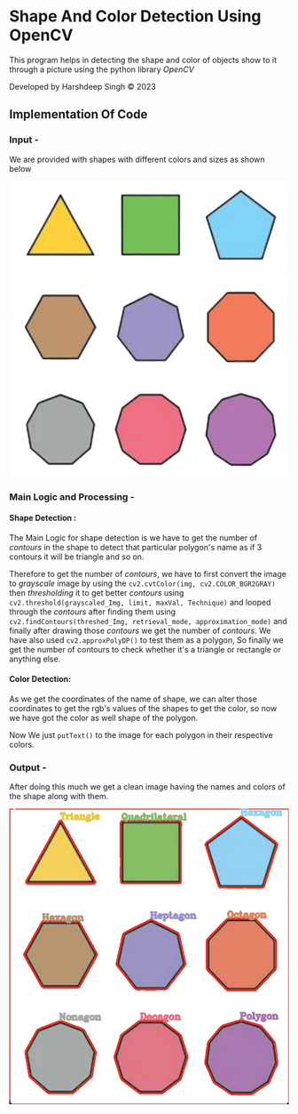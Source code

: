 # Shape And Color Detection Using OpenCV
This program helps in detecting the shape and color of objects show to it through a picture using the python library *OpenCV*

Developed by Harshdeep Singh &copy; 2023

## Implementation Of Code
### Input -
We are provided with shapes with different colors and sizes as shown below

![alt text](Task1/shapes.png)

### Main Logic and Processing -

#### Shape Detection :
The Main Logic for shape detection is we have to get the number of *contours* in the shape to detect that particular polygon's name as if 3 contours it will be triangle and so on.

Therefore to get the number of *contours*, we have to first convert the image to *grayscale* image by using the ```cv2.cvtColor(img, cv2.COLOR_BGR2GRAY)``` then *thresholding* it to get better *contours* using ```cv2.threshold(grayscaled_Img, limit, maxVal, Technique)``` and looped through the *contours* after finding them using ```cv2.findContours(threshed_Img, retrieval_mode, approximation_mode)``` and finally after drawing those *contours* we get the number of *contours*. We have also used ```cv2.approxPolyDP()``` to test them as a polygon, So finally we get the number of contours to check whether it's a triangle or rectangle or anything else.

#### Color Detection: 
As we get the coordinates of the name of shape, we can alter those coordinates to get the rgb's values of the shapes to get the color, so now we have got the color as well shape of the polygon.

Now We just ```putText()``` to the image for each polygon in their respective colors. 

### Output -
After doing this much we get a clean image having the names and colors of the shape along with them.

![alt text](Task1/output.png)